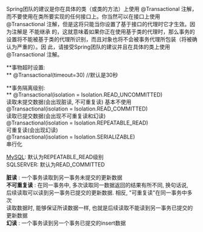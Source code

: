 Spring团队的建议是你在具体的类（或类的方法）上使用 @Transactional 注解，而不要使用在类所要实现的任何接口上。你当然可以在接口上使用 @Transactional 注解，但是这将只能当你设置了基于接口的代理时它才生效。因为注解是 不能继承 的，这就意味着如果你正在使用基于类的代理时，那么事务的设置将不能被基于类的代理所识别，而且对象也将不会被事务代理所包装（将被确认为严重的）。因 此，请接受Spring团队的建议并且在具体的类上使用 @Transactional 注解。

**事物超时设置:  
** @Transactional\(timeout=30\) //默认是30秒

**事务隔离级别:  
** @Transactional\(isolation = Isolation.READ\_UNCOMMITTED\)  
 读取未提交数据\(会出现脏读, 不可重复读\) 基本不使用  
 @Transactional\(isolation = Isolation.READ\_COMMITTED\)  
 读取已提交数据\(会出现不可重复读和幻读\)  
 @Transactional\(isolation = Isolation.REPEATABLE\_READ\)  
 可重复读\(会出现幻读\)  
 @Transactional\(isolation = Isolation.SERIALIZABLE\)  
 串行化

[MySQL](http://lib.csdn.net/base/14): 默认为REPEATABLE\_READ级别  
 SQLSERVER: 默认为READ\_COMMITTED

**脏读** : 一个事务读取到另一事务未提交的更新数据  
**不可重复读** : 在同一事务中, 多次读取同一数据返回的结果有所不同, 换句话说,   
 后续读取可以读到另一事务已提交的更新数据. 相反, "可重复读"在同一事务中多次  
 读取数据时, 能够保证所读数据一样, 也就是后续读取不能读到另一事务已提交的更新数据  
**幻读** : 一个事务读到另一个事务已提交的insert数据

